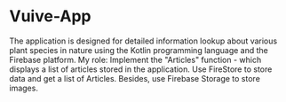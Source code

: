 # Vuive-App
The application is designed for detailed information lookup about various plant species in nature using the Kotlin programming language and the Firebase platform.
My role: Implement the "Articles" function - which displays a list of articles stored in the application. Use FireStore to store data and get a list of Articles. Besides, use Firebase Storage to store images.
